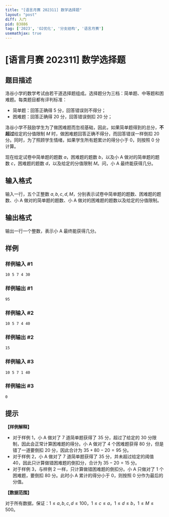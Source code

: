 ```yaml
---
title: "[语言月赛 202311] 数学选择题"
layout: "post"
diff: 入门
pid: B3886
tag: ['2023', 'O2优化', '分支结构', '语言月赛']
usemathjax: true
---
```


# [语言月赛 202311] 数学选择题
## 题目描述

洛谷小学的数学考试由若干道选择题组成。选择题分为三档：简单题、中等题和困难题。每类题目都有评判标准：

- 简单题：回答正确得 $5$ 分，回答错误则不得分；
- 困难题：回答正确得 $20$ 分，回答错误倒扣 $20$ 分；

洛谷小学不鼓励学生为了做困难题而忽视基础，因此，如果简单题得到的总分，**不超过**给定的分值限制 $M$ 时，做困难题回答正确不得分，而回答错误一样倒扣 $20$ 分。同时，为了照顾学生情绪，如果学生所有题累计的得分小于 $0$，则按照 $0$ 分计算。

现在给定试卷中简单题的题数 $a$，困难题的题数 $b$，以及小 A 做对的简单题的题数 $c$，困难题的题数 $d$，以及给定的分值限制 $M$。问，小 A 最终能获得几分。
## 输入格式

输入一行，五个正整数 $a,b,c,d,M$，分别表示试卷中简单题的题数、困难题的题数、小 A 做对的简单题的题数、小 A 做对的困难题的题数以及给定的分值限制。
## 输出格式

输出一行一个整数，表示小 A 最终能获得几分。
## 样例

### 样例输入 #1
```
10 5 7 4 30
```
### 样例输出 #1
```
95
```
### 样例输入 #2
```
10 5 7 4 40
```
### 样例输出 #2
```
15
```
### 样例输入 #3
```
10 5 7 1 40
```
### 样例输出 #3
```
0
```
## 提示

**【样例解释】**

- 对于样例 $1$，小 A 做对了 $7$ 道简单题获得了 $35$ 分，超过了给定的 $30$ 分限制，因此会正常计算困难题的得分。小 A 做对了 $4$ 个困难题获得 $80$ 分，但是错了一道要倒扣 $20$ 分，因此合计为 $35+80-20=95$ 分。
- 对于样例 $2$，小 A 做对了 $7$ 道简单题获得了 $35$ 分，并未超过给定的阈值 $40$，因此只计算做错困难题的倒扣分，合计为 $35-20=15$ 分。
- 对于样例 $3$，与样例 $2$ 一样，只计算做错困难题的倒扣分。小 A 只做对了 $1$ 个困难题，要倒扣 $80$ 分。此时小 A 累计的得分小于 $0$，则按照 $0$ 分作为最后的分值。

**【数据范围】**

对于所有数据，保证：$1 \leq a,b,c,d \leq 100$，$1 \leq c \leq a$，$1 \leq d \leq b$，$1 \leq M \leq 500$。
